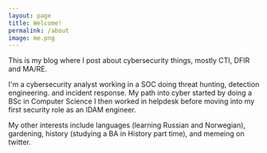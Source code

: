 ```yaml
---
layout: page
title: Welcome!
permalink: /about
image: me.png
---
```


This is my blog where I post about cybersecurity things, mostly CTI, DFIR and MA/RE.

I'm a cybersecurity analyst working in a SOC doing threat hunting, detection engineering. and incident response. My path into cyber started by doing a BSc in Computer Science I then worked in helpdesk before moving into my first security role as an IDAM engineer. 

My other interests include languages (learning Russian and Norwegian), gardening,  history (studying a BA in History part time), and memeing on twitter.